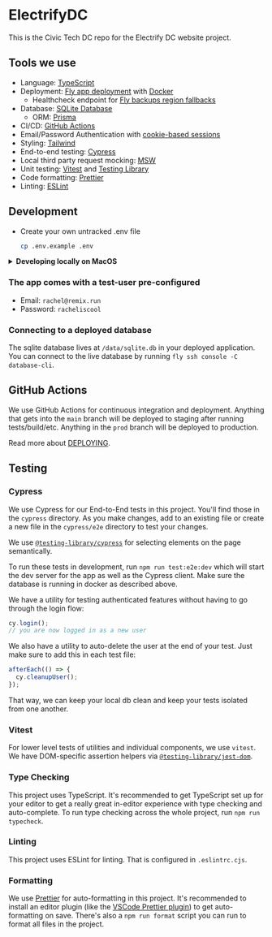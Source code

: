 # ElectrifyDC

This is the Civic Tech DC repo for the Electrify DC website project.

## Tools we use

- Language: [TypeScript](https://typescriptlang.org)
- Deployment: [Fly app deployment](https://fly.io) with [Docker](https://www.docker.com/)
  - Healthcheck endpoint for [Fly backups region fallbacks](https://fly.io/docs/reference/configuration/#services-http_checks)
- Database: [SQLite Database](https://sqlite.org)
  - ORM: [Prisma](https://prisma.io)
- CI/CD: [GitHub Actions](https://github.com/features/actions)
- Email/Password Authentication with [cookie-based sessions](https://remix.run/utils/sessions#md-createcookiesessionstorage)
- Styling: [Tailwind](https://tailwindcss.com/)
- End-to-end testing: [Cypress](https://cypress.io)
- Local third party request mocking: [MSW](https://mswjs.io)
- Unit testing: [Vitest](https://vitest.dev) and [Testing Library](https://testing-library.com)
- Code formatting: [Prettier](https://prettier.io)
- Linting: [ESLint](https://eslint.org)

## Development

- Create your own untracked .env file

  ```sh
  cp .env.example .env
  ```

<details>
<summary><strong>Developing locally on MacOS</strong></summary>

#### Install Nodejs

You'll need to have Nodejs installed locally. See [.tool-versions](./.tool-versions) for the version.

I use [asdf](https://asdf-vm.com/) to manage my tool versions but you could also use `n`, `nvm`, or specific versions of `Nodejs`.

#### Install dependencies

```
npm install
```

#### Run the setup script

The setup script sets up the database, runs any pending migrations, and seeds the database with some starter data.

```sh
npm run setup
```

#### Start the dev server

This starts your app in development mode, rebuilding assets on file changes.

```sh
npm run dev
```

</details>

### The app comes with a test-user pre-configured

- Email: `rachel@remix.run`
- Password: `racheliscool`

### Connecting to a deployed database

The sqlite database lives at `/data/sqlite.db` in your deployed application. You can connect to the live database by running `fly ssh console -C database-cli`.

## GitHub Actions

We use GitHub Actions for continuous integration and deployment. Anything that gets into the `main` branch will be deployed to staging after running tests/build/etc. Anything in the `prod` branch will be deployed to production.

Read more about [DEPLOYING](./DEPLOYING.md).

## Testing

### Cypress

We use Cypress for our End-to-End tests in this project. You'll find those in the `cypress` directory. As you make changes, add to an existing file or create a new file in the `cypress/e2e` directory to test your changes.

We use [`@testing-library/cypress`](https://testing-library.com/cypress) for selecting elements on the page semantically.

To run these tests in development, run `npm run test:e2e:dev` which will start the dev server for the app as well as the Cypress client. Make sure the database is running in docker as described above.

We have a utility for testing authenticated features without having to go through the login flow:

```ts
cy.login();
// you are now logged in as a new user
```

We also have a utility to auto-delete the user at the end of your test. Just make sure to add this in each test file:

```ts
afterEach(() => {
  cy.cleanupUser();
});
```

That way, we can keep your local db clean and keep your tests isolated from one another.

### Vitest

For lower level tests of utilities and individual components, we use `vitest`. We have DOM-specific assertion helpers via [`@testing-library/jest-dom`](https://testing-library.com/jest-dom).

### Type Checking

This project uses TypeScript. It's recommended to get TypeScript set up for your editor to get a really great in-editor experience with type checking and auto-complete. To run type checking across the whole project, run `npm run typecheck`.

### Linting

This project uses ESLint for linting. That is configured in `.eslintrc.cjs`.

### Formatting

We use [Prettier](https://prettier.io/) for auto-formatting in this project. It's recommended to install an editor plugin (like the [VSCode Prettier plugin](https://marketplace.visualstudio.com/items?itemName=esbenp.prettier-vscode)) to get auto-formatting on save. There's also a `npm run format` script you can run to format all files in the project.
